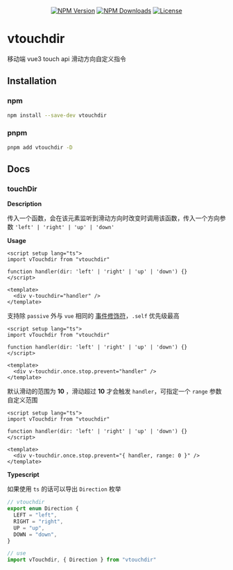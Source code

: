 <p align="center">
  <a href="https://www.npmjs.com/package/vtouchdir" target="_blank" rel="noopener noreferrer"><img src="https://badgen.net/npm/v/vtouchdir" alt="NPM Version" /></a>
  <a href="https://www.npmjs.com/package/vtouchdir" target="_blank" rel="noopener noreferrer"><img src="https://badgen.net/npm/dt/vtouchdir" alt="NPM Downloads" /></a>
  <a href="https://github.com/a145789/vtouchdir/blob/master/LICENSE" target="_blank" rel="noopener noreferrer"><img src="https://badgen.net/github/license/a145789/vtouchdir" alt="License" /></a>
</p>

# vtouchdir

移动端 vue3 touch api 滑动方向自定义指令 

## Installation

### npm
```bash
npm install --save-dev vtouchdir
```

### pnpm
```bash
pnpm add vtouchdir -D
```

## Docs

### touchDir

**Description**

传入一个函数，会在该元素监听到滑动方向时改变时调用该函数，传入一个方向参数 `'left' | 'right' | 'up' | 'down'`

**Usage**

```vue
<script setup lang="ts">
import vTouchdir from "vtouchdir"

function handler(dir: 'left' | 'right' | 'up' | 'down') {}
</script>

<template>
  <div v-touchdir="handler" />
</template>
```

支持除 `passive` 外与 `vue` 相同的 [事件修饰符](https://staging-cn.vuejs.org/guide/essentials/event-handling.html#event-modifiers)，`.self` 优先级最高

```vue
<script setup lang="ts">
import vTouchdir from "vtouchdir"

function handler(dir: 'left' | 'right' | 'up' | 'down') {}
</script>

<template>
  <div v-touchdir.once.stop.prevent="handler" />
</template>
```

默认滑动的范围为 **10** ，滑动超过 **10** 才会触发 `handler`，可指定一个 `range` 参数自定义范围

```vue
<script setup lang="ts">
import vTouchdir from "vtouchdir"

function handler(dir: 'left' | 'right' | 'up' | 'down') {}
</script>

<template>
  <div v-touchdir.once.stop.prevent="{ handler, range: 0 }" />
</template>
```

**Typescript**

如果使用 `ts` 的话可以导出 `Direction` 枚举

```ts
// vtouchdir
export enum Direction {
  LEFT = "left",
  RIGHT = "right",
  UP = "up",
  DOWN = "down",
}

// use
import vTouchdir, { Direction } from "vtouchdir"
```
